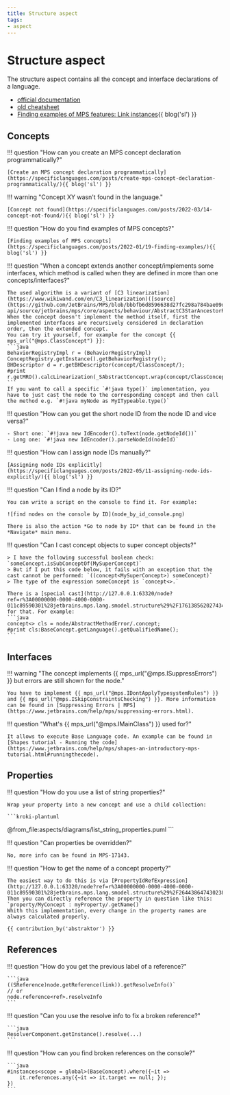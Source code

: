 ```yaml
---
title: Structure aspect
tags:
- aspect
---
```


# Structure aspect

The structure aspect contains all the concept and interface declarations of a language.

- [official documentation](https://www.jetbrains.com/help/mps/structure.html)
- [old cheatsheet](http://dsl-course.org/jetbrains-mps-structure-aspect/)
- [Finding examples of MPS features: Link instances](https://specificlanguages.com/posts/2022-05/06-finding-examples-link-instances/){{ blog('sl') }}

## Concepts

!!! question "How can you create an MPS concept declaration programmatically?"

    [Create an MPS concept declaration programmatically](https://specificlanguages.com/posts/create-mps-concept-declaration-programmatically/){{ blog('sl') }}

!!! warning "Concept XY wasn't found in the language."

    [Concept not found](https://specificlanguages.com/posts/2022-03/14-concept-not-found/){{ blog('sl') }}

!!! question "How do you find examples of MPS concepts?"

    [Finding examples of MPS concepts](https://specificlanguages.com/posts/2022-01/19-finding-examples/){{ blog('sl') }}

!!! question "When a concept extends another concept/implements some interfaces, which method is called when they are defined in more than one concepts/interfaces?"

    The used algorithm is a variant of [C3 linearization](https://www.wikiwand.com/en/C3_linearization)([source](https://github.com/JetBrains/MPS/blob/bbbfb6d8596638d27fc298a784bae09dc78e4d1e/core/aspects/behavior/behavior-api/source/jetbrains/mps/core/aspects/behaviour/AbstractC3StarAncestorResolutionOrder.java#L30)). When the concept doesn't implement the method itself, first the implemented interfaces are recursively considered in declaration order, then the extended concept.
    You can try it yourself, for example for the concept {{ mps_url("@mps.ClassConcept") }}:
    ```java
    BehaviorRegistryImpl r = (BehaviorRegistryImpl) ConceptRegistry.getInstance().getBehaviorRegistry();
    BHDescriptor d = r.getBHDescriptor(concept/ClassConcept/);
    #print r.getMRO().calcLinearization(_SAbstractConcept.wrap(concept/ClassConcept/));
    ```
    If you want to call a specific `#!java type()` implementation, you have to just cast the node to the corresponding concept and then call the method e.g. `#!java myNode as MyITypeable.type()`

!!! question "How can you get the short node ID from the node ID and vice versa?"

    - Short one: `#!java new IdEncoder().toText(node.getNodeId())`
    - Long one: `#!java new IdEncoder().parseNodeId(nodeId)`

!!! question "How can I assign node IDs manually?"

    [Assigning node IDs explicitly](https://specificlanguages.com/posts/2022-05/11-assigning-node-ids-explicitly/){{ blog('sl') }}

!!! question "Can I find a node by its ID?"

    You can write a script on the console to find it. For example:

    ![find nodes on the console by ID](node_by_id_console.png)

    There is also the action *Go to node by ID* that can be found in the *Navigate* main menu.

!!! question "Can I cast concept objects to super concept objects?"

    > I have the following successful boolean check: `someConcept.isSubConceptOf(MySuperConcept)`
    > But if I put this code below, it fails with an exception that the cast cannot be performed: `((concept<MySuperConcept>) someConcept)`
    > The type of the expression someConcept is `concept<>.`

    There is a [special cast](http://127.0.0.1:63320/node?ref=r%3A00000000-0000-4000-0000-011c89590301%28jetbrains.mps.lang.smodel.structure%29%2F1761385620274348152) for that. For example:
    ```java
    concept<> cls = node/AbstractMethodError/.concept;
    #print cls:BaseConcept.getLanguage().getQualifiedName();
    ```

## Interfaces

!!! warning "The concept implements {{ mps_url("@mps.ISuppressErrors") }} but errors are still shown for the node."

    You have to implement {{ mps_url("@mps.IDontApplyTypesystemRules") }} and {{ mps_url("@mps.ISkipConstraintsChecking") }}. More information can be found in [Suppressing Errors | MPS](https://www.jetbrains.com/help/mps/suppressing-errors.html).

!!! question "What's {{ mps_url("@mps.IMainClass") }} used for?"

    It allows to execute Base Language code. An example can be found in [Shapes tutorial - Running the code](https://www.jetbrains.com/help/mps/shapes-an-introductory-mps-tutorial.html#runningthecode).

## Properties

!!! question "How do you use a list of string properties?"

    Wrap your property into a new concept and use a child collection:

    ```kroki-plantuml
@from_file:aspects/diagrams/list_string_properties.puml
    ```

!!! question "Can properties be overridden?"

    No, more info can be found in MPS-17143.

!!! question "How to get the name of a concept property?"

    The easiest way to do this is via [PropertyIdRefExpression](http://127.0.0.1:63320/node?ref=r%3A00000000-0000-4000-0000-011c89590301%28jetbrains.mps.lang.smodel.structure%29%2F2644386474302386080). Then you can directly reference the property in question like this:
    `property/MyConcept : myProperty/.getName()`
    Whith this implementation, every change in the property names are always calculated properly.

    {{ contribution_by('abstraktor') }}

## References

!!! question "How do you get the previous label of a reference?"

    ```java
    ((SReference)node.getReference(link)).getResolveInfo()` 
    // or
    node.reference<ref>.resolveInfo
    ```

!!! question "Can you use the resolve info to fix a broken reference?"

    ```java
    ResolverComponent.getInstance().resolve(...)
    ```

!!! question "How can you find broken references on the console?"

    ```java
    #instances<scope = global>(BaseConcept).where({~it => 
        it.references.any({~it => it.target == null; });
    })
    ```